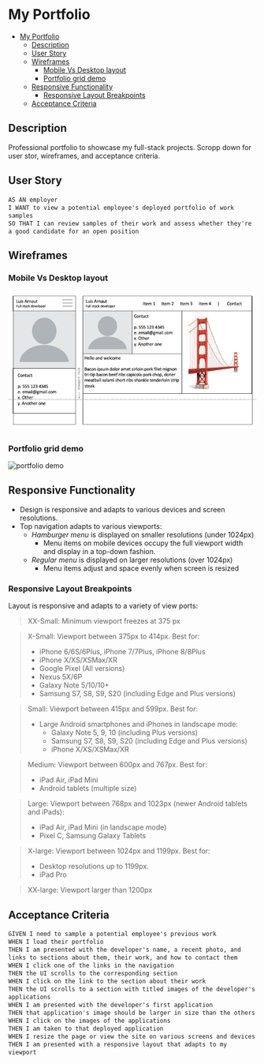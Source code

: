 # My Portfolio

- [My Portfolio](#my-portfolio)
  - [Description](#description)
  - [User Story](#user-story)
  - [Wireframes](#wireframes)
    - [Mobile Vs Desktop layout](#mobile-vs-desktop-layout)
    - [Portfolio grid demo](#portfolio-grid-demo)
  - [Responsive Functionality](#responsive-functionality)
    - [Responsive Layout Breakpoints](#responsive-layout-breakpoints)
  - [Acceptance Criteria](#acceptance-criteria)

## Description
Professional portfolio to showcase my full-stack projects. Scropp down for user stor, wireframes, and acceptance criteria.

## User Story
```
AS AN employer
I WANT to view a potential employee's deployed portfolio of work samples
SO THAT I can review samples of their work and assess whether they're a good candidate for an open position
```

## Wireframes

### Mobile Vs Desktop layout
![header wireframe](./assets/images/challenge-two-wireframe.png)

### Portfolio grid demo 
![portfolio demo](./assets/images/02-advanced-css-homework-demo.gif)

## Responsive Functionality

- Design is responsive and adapts to various devices and screen resolutions. 
- Top navigation adapts to various viewports:
  - _Hamburger menu_ is displayed on smaller resolutions (under 1024px)
    - Menu items on mobile devices occupy the full viewport width and display in a top-down fashion.
  - _Regular menu_ is displayed on larger resolutions (over 1024px)
    - Menu items adjust and space evenly when screen is resized
  

### Responsive Layout Breakpoints
Layout is responsive and adapts to a variety of view ports:
> XX-Small: Minimum viewport freezes at 375 px

> X-Small: Viewport between 375px to 414px. Best for:
> - iPhone 6/6S/6Plus, iPhone 7/7Plus, iPhone 8/8Plus
> - iPhone X/XS/XSMax/XR
> - Google Pixel (All versions) 
> - Nexus 5X/6P 
> - Galaxy Note 5/10/10+ 
> - Samsung S7, S8, S9, S20 (including Edge and Plus versions)

> Small: Viewport between 415px and 599px. Best for: 
> - Large Android smartphones and iPhones in landscape mode:
>   - Galaxy Note 5, 9, 10 (including Plus versions)
>   - Samsung S7, S8, S9, S20 (including Edge and Plus versions) 
>   - iPhone X/XS/XSMax/XR

> Medium: Viewport between 600px and 767px. Best for:
> - iPad Air, iPad Mini
> - Android tablets (multiple size)

> Large: Viewport between 768px and 1023px (newer Android tablets and iPads):
> - iPad Air, iPad Mini (in landscape mode)
> - Pixel C, Samsung Galaxy Tablets

> X-large: Viewport between 1024px and 1199px. Best for:
> - Desktop resolutions up to 1199px.
> - iPad Pro

> XX-large: Viewport larger than 1200px


## Acceptance Criteria
```
GIVEN I need to sample a potential employee's previous work
WHEN I load their portfolio
THEN I am presented with the developer's name, a recent photo, and links to sections about them, their work, and how to contact them
WHEN I click one of the links in the navigation
THEN the UI scrolls to the corresponding section
WHEN I click on the link to the section about their work
THEN the UI scrolls to a section with titled images of the developer's applications
WHEN I am presented with the developer's first application
THEN that application's image should be larger in size than the others
WHEN I click on the images of the applications
THEN I am taken to that deployed application
WHEN I resize the page or view the site on various screens and devices
THEN I am presented with a responsive layout that adapts to my viewport
```